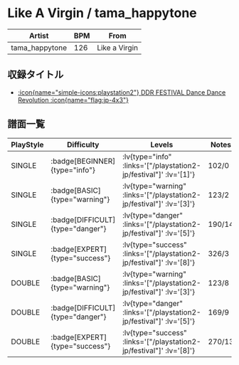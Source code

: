 # Like A Virgin / tama_happytone

|Artist|BPM|From|
|------|---|----|
|tama_happytone|126|Like a Virgin|

## 収録タイトル

- [ :icon{name="simple-icons:playstation2"} DDR FESTIVAL Dance Dance Revolution :icon{name="flag:jp-4x3"} ](/playstation2-jp/festival)

## 譜面一覧

|PlayStyle|Difficulty|Levels|Notes|Movie|
|---------|----------|------|-----|-----|
|SINGLE| :badge[BEGINNER]{type="info"} | :lv{type="info" :links='["/playstation2-jp/festival"]' :lv='[1]'} |102/0||
|SINGLE| :badge[BASIC]{type="warning"} | :lv{type="warning" :links='["/playstation2-jp/festival"]' :lv='[3]'} |123/2||
|SINGLE| :badge[DIFFICULT]{type="danger"} | :lv{type="danger" :links='["/playstation2-jp/festival"]' :lv='[5]'} |190/14||
|SINGLE| :badge[EXPERT]{type="success"} | :lv{type="success" :links='["/playstation2-jp/festival"]' :lv='[8]'} |326/3||
|DOUBLE| :badge[BASIC]{type="warning"} | :lv{type="warning" :links='["/playstation2-jp/festival"]' :lv='[3]'} |123/8||
|DOUBLE| :badge[DIFFICULT]{type="danger"} | :lv{type="danger" :links='["/playstation2-jp/festival"]' :lv='[5]'} |169/9||
|DOUBLE| :badge[EXPERT]{type="success"} | :lv{type="success" :links='["/playstation2-jp/festival"]' :lv='[8]'} |270/13||
